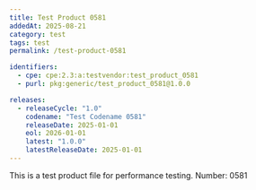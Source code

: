 ```yaml
---
title: Test Product 0581
addedAt: 2025-08-21
category: test
tags: test
permalink: /test-product-0581

identifiers:
  - cpe: cpe:2.3:a:testvendor:test_product_0581
  - purl: pkg:generic/test_product_0581@1.0.0

releases:
  - releaseCycle: "1.0"
    codename: "Test Codename 0581"
    releaseDate: 2025-01-01
    eol: 2026-01-01
    latest: "1.0.0"
    latestReleaseDate: 2025-01-01
---
```


This is a test product file for performance testing. Number: 0581
